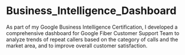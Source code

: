 # Business_Intelligence_Dashboard
As part of my Google Business Intelligence Certification, I developed a comprehensive dashboard for Google Fiber Customer Support Team to analyze trends of repeat callers based on the category of calls and the market area, and to improve overall customer satisfaction.
